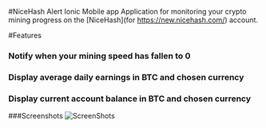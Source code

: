 #NiceHash Alert Ionic Mobile app
Application for monitoring your crypto mining progress on the [NiceHash](for https://new.nicehash.com/) account.

#Features
### Notify when your mining speed has fallen to 0
### Display average daily earnings in BTC and chosen currency
### Display current account balance in BTC and chosen currency


###Screenshots
![ScreenShots](http://i.imgur.com/sNxQOmj.png)